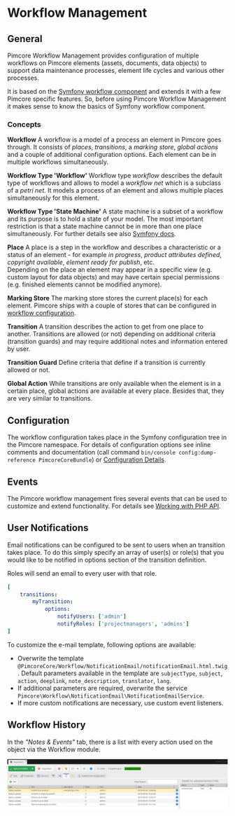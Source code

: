 # Workflow Management

## General
Pimcore Workflow Management provides configuration of multiple workflows on Pimcore elements (assets, documents, data 
objects) to support data maintenance processes, element life cycles and various other processes.   

It is based on the [Symfony workflow component](https://symfony.com/doc/3.4/workflow.html) and extends it 
with a few Pimcore specific features. So, before using Pimcore Workflow Management it makes sense to know 
the basics of Symfony workflow component.


### Concepts 
**Workflow** 
A workflow is a model of a process an element in Pimcore goes through. It consists of *places*, *transitions*, a 
*marking store*, *global actions* and a couple of additional configuration options. Each element can be in multiple 
workflows simultaneously. 

**Workflow Type 'Workflow'**
Workflow type *workflow* describes the default type of workflows and allows to model a *workflow net* which is a subclass 
of a *petri net*. It models a process of an element and allows multiple places simultaneously for this element. 

**Workflow Type 'State Machine'**
A state machine is a subset of a workflow and its purpose is to hold a state of your model. The most important restriction
is that a state machine cannot be in more than one place simultaneously. 
For further details see also [Symfony docs](https://symfony.com/doc/3.4/workflow/state-machines.html). 

**Place**
A place is a step in the workflow and describes a characteristic or a status of an element - for example *in progress*, 
*product attributes defined*, *copyright available*, *element ready for publish*, etc.  
Depending on the place an element may appear in a specific view (e.g. custom layout for data objects) and may have certain
special permissions (e.g. finished elements cannot be modified anymore). 

**Marking Store**
The marking store stores the current place(s) for each element. Pimcore ships with a couple of stores that can be configured
in [workflow configuration](./01_Configuration_Details.md). 

**Transition**
A transition describes the action to get from one place to another. Transitions are allowed (or not) depending on additional
criteria (transition guards) and may require additional notes and information entered by user.  

**Transition Guard**
Define criteria that define if a transition is currently allowed or not. 

**Global Action**
While transitions are only available when the element is in a certain place, global actions are available at every place. 
Besides that, they are very similar to transitions. 


## Configuration
The workflow configuration takes place in the Symfony configuration tree in the Pimcore namespace. For details of 
configuration options see inline comments and documentation (call command `bin/console config:dump-reference PimcoreCoreBundle`)
or [Configuration Details](./01_Configuration_Details.md).


## Events

The Pimcore workflow management fires several events that can be used to customize and extend functionality. For details
see [Working with PHP API](./09_Working_with_PHP_API.md).


## User Notifications
Email notifications can be configured to be sent to users when an transition takes place. To do this simply specify an 
array of user(s) or role(s) that you would like to be notified in options section of the transition definition. 

Roles will send an email to every user with that role.

```yml
[
    transitions:
        myTransition:
            options:
                notifyUsers: ['admin']
                notifyRoles: ['projectmanagers', 'admins']
]
```

To customize the e-mail template, following options are available: 
- Overwrite the template `@PimcoreCore/Workflow/NotificationEmail/notificationEmail.html.twig`. Default parameters 
available in the template are `subjectType`, `subject`, `action`, `deeplink`, `note_description`, `translator`, `lang`. 
- If additional parameters are required, overwrite the service `Pimcore\Workflow\NotificationEmail\NotificationEmailService`.
- If more custom notifications are necessary, use custom event listeners. 

## Workflow History
In the *"Notes & Events"* tab, there is a list with every action used on the object via the Workflow module.

![Notes & Events - notes from the workflow](../img/notesandevents_object_grid.png)


